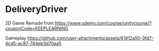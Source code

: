 # DeliveryDriver
2D Game Remade from https://www.udemy.com/course/unitycourse/?couponCode=KEEPLEARNING

Gameplay
https://github.com/user-attachments/assets/61912a50-3fd7-4cd5-ac97-744eb3d70aa5
